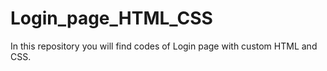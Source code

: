 # Login_page_HTML_CSS
In this repository you will find codes of Login page with custom HTML and CSS.
